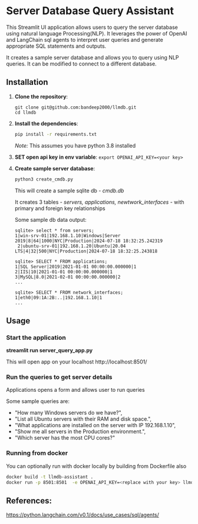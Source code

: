 # Server Database Query Assistant

This Streamlit UI application allows users to query the server database using natural language Processing(NLP). It leverages the power of  OpenAI and LangChain sql agents to interpret user queries and generate appropriate SQL statements and outputs.

It creates a sample server database and allows you to query using NLP queries. It can be modified to connect to a different database.


## Installation

1. **Clone the repository**:

    ```
    git clone git@github.com:bandeep2000/llmdb.git
    cd llmdb
    ```


2. **Install the dependencies**:

    ```sh
    pip install -r requirements.txt
    ```
    *Note:* This assumes you have python 3.8 installed

3. **SET open api key in env variable**:
     ```export OPENAI_API_KEY=<your key> ```

3. **Create  sample server database**:

    ```sh
    python3 create_cmdb.py
    ```
    This will create a sample sqlite db - *cmdb.db*

    It creates 3 tables - *servers, applications, newtwork_interfaces* - with primary and foreign key relationships

    Some sample db data output:

    ```
    sqlite> select * from servers;
    1|win-srv-01|192.168.1.10|Windows|Server 2019|8|64|1000|NYC|Production|2024-07-18 18:32:25.242319
     2|ubuntu-srv-01|192.168.1.20|Ubuntu|20.04 LTS|4|32|500|NYC|Production|2024-07-18 18:32:25.243818

    sqlite> SELECT * FROM applications;
    1|SQL Server|2019|2021-01-01 00:00:00.000000|1
    2|IIS|10|2021-01-01 00:00:00.000000|1
    3|MySQL|8.0|2021-02-01 00:00:00.000000|2
    ...

    sqlite> SELECT * FROM network_interfaces;
    1|eth0|09:1A:2B:..|192.168.1.10|1
    ...
    
    ```


## Usage

### Start the application


**streamlit run server_query_app.py**


This will open app on your localhost http://localhost:8501/

### Run the queries to get server details

Applications opens a form and allows user to run queries

Some sample queries are:

  - "How many Windows servers do we have?",
  - "List all Ubuntu servers with their RAM and disk space.",
  - "What applications are installed on the server with IP 192.168.1.10",
  - "Show me all servers in the Production environment.",
  - "Which server has the most CPU cores?"

### Running from docker

You can optionally run with docker locally by building from Dockerfile also 

```sh
docker build -t llmdb-assistant .
docker run -p 8501:8501  -e OPENAI_API_KEY=<replace with your key> llmdb-assistant

```

## References:

https://python.langchain.com/v0.1/docs/use_cases/sql/agents/
